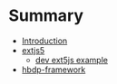 # Summary

* [Introduction](README.md)
* [extjs5](extjs5.md)
  * [dev ext5js example](extjs5/dev-ext5js-example.md)
* [hbdp-framework](hbdp-framework.md)

